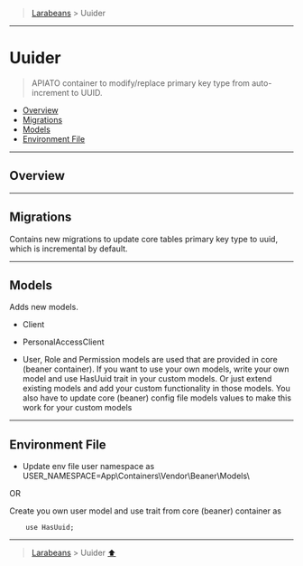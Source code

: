 > [Larabeans](README.md) > Uuider

---

# Uuider

> APIATO container to modify/replace primary key type from auto-increment to UUID.

* [Overview](#overview)
* [Migrations](#migrations)
* [Models](#models)
* [Environment File](#environment-file)

---

## Overview

---

## Migrations

Contains new migrations to update core tables primary key type to uuid, which is incremental by default.

---

## Models

Adds new models.

- Client
- PersonalAccessClient

- User, Role and Permission models are used that are provided in core (beaner container). If you want to use your own
  models, write your own model and use HasUuid trait in your custom models. Or just extend existing models and add your
  custom functionality in those models. You also have to update core (beaner) config file models values to make this
  work for your custom models

---

## Environment File

- Update env file user namespace as USER_NAMESPACE=App\Containers\Vendor\Beaner\Models\

OR

Create you own user model and use trait from core (beaner) container as

```phpt
    use HasUuid;
```

---
> [Larabeans](README.md) > Uuider [⬆](#uuider)
